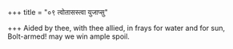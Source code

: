 +++
title = "०९ त्वोतासस्त्वा युजाप्सु"

+++
Aided by thee, with thee allied, in frays for water and for sun,  
     Bolt-armed! may we win ample spoil.